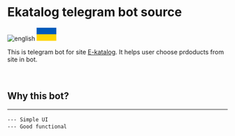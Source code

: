 # Ekatalog telegram bot source

<img height="300em" src="https://camo.githubusercontent.com/4a6770363a94772f8dee68bb1ad9e308df5021cbfc2199de1ed064b96fd4323b/68747470733a2f2f636f6c6f64752e636c75622f75706c6f6164732f706f7374732f323032322d31302f313636363830353536385f33332d636f6c6f64752d636c75622d702d6b6f74696b692d762d76616e6e6f692d64697a61696e2d6b72617369766f2d33372e6a7067" alt="english"/>



<img height="30em" src="https://raw.githubusercontent.com/anki-geo/ultimate-geography/a44a569a922e1d241517113e2917736af808eed7/src/media/flags/ug-flag-ukraine.svg" alt="ukrainian" />

This is telegram bot for site <a href='https://ek.ua/ua/'>E-katalog</a>.
It helps user choose prdoducts from site in bot.
<br/><br/><br/>


## Why this bot?

****

```
--- Simple UI
--- Good functional
```
